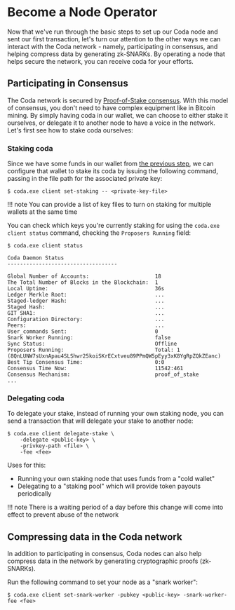 # Become a Node Operator

Now that we've run through the basic steps to set up our Coda node and sent our first transaction, let's turn our attention to the other ways we can interact with the Coda network - namely, participating in consensus, and helping compress data by generating zk-SNARKs. By operating a node that helps secure the network, you can receive coda for your efforts.

## Participating in Consensus

The Coda network is secured by [Proof-of-Stake consensus](/glossary/#proof-of-stake). With this model of consensus, you don't need to have complex equipment like in Bitcoin mining. By simply having coda in our wallet, we can choose to either stake it ourselves, or delegate it to another node to have a voice in the network. Let's first see how to stake coda ourselves:

### Staking coda

Since we have some funds in our wallet from [the previous step](https://www.notion.so/codaprotocol/My-First-Transaction-0304f6d71707419fadf9678318c6107b), we can configure that wallet to stake its coda by issuing the following command, passing in the file path for the associated private key:

    $ coda.exe client set-staking -- <private-key-file>

!!! note
    You can provide a list of key files to turn on staking for multiple wallets at the same time

You can check which keys you're currently staking for using the `coda.exe client status` command, checking the `Proposers Running` field:

    $ coda.exe client status
    
    Coda Daemon Status 
    -----------------------------------
    
    Global Number of Accounts:                     18
    The Total Number of Blocks in the Blockchain:  1
    Local Uptime:                                  36s
    Ledger Merkle Root:                            ...
    Staged-ledger Hash:                            ...
    Staged Hash:                                   ...
    GIT SHA1:                                      ...
    Configuration Directory:                       ...
    Peers:                                         ...
    User_commands Sent:                            0
    Snark Worker Running:                          false
    Sync Status:                                   Offline
    Proposers Running:                             Total: 1 (8QnLUNW7sUxnApau4SLShwr25koiSKrECxtveu89PPmQW5pEyy3xK8YgRpZQkZEanc)
    Best Tip Consensus Time:                       0:0
    Consensus Time Now:                            11542:461
    Consensus Mechanism:                           proof_of_stake
    ...

### Delegating coda

To delegate your stake, instead of running your own staking node, you can send a transaction that will delegate your stake to another node:

    $ coda.exe client delegate-stake \
        -delegate <public-key> \
        -privkey-path <file> \
        -fee <fee>

Uses for this:

- Running your own staking node that uses funds from a "cold wallet"
- Delegating to a "staking pool" which will provide token payouts periodically

!!! note
    There is a waiting period of a day before this change will come into effect to prevent abuse of the network

## Compressing data in the Coda network

In addition to participating in consensus, Coda nodes can also help compress data in the network by generating cryptographic proofs (zk-SNARKs).

Run the following command to set your node as a "snark worker":

    $ coda.exe client set-snark-worker -pubkey <public-key> -snark-worker-fee <fee>